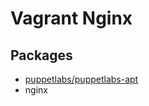 # Vagrant Nginx

## Packages

- [puppetlabs/puppetlabs-apt](https://github.com/puppetlabs/puppetlabs-apt)
- nginx
